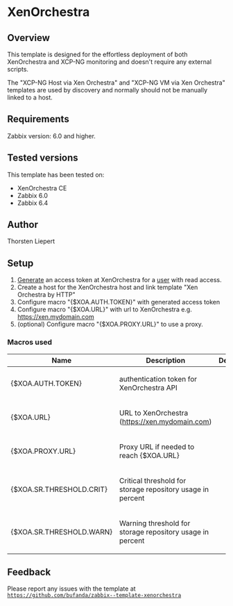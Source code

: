
# XenOrchestra

## Overview

This template is designed for the effortless deployment of both XenOrchestra and XCP-NG monitoring and doesn't require any external scripts.

The "XCP-NG Host via Xen Orchestra" and "XCP-NG VM via Xen Orchestra" templates are used by discovery and normally should not be manually linked to a host.

## Requirements

Zabbix version: 6.0 and higher.

## Tested versions

This template has been tested on:
- XenOrchestra CE
- Zabbix 6.0
- Zabbix 6.4

## Author

Thorsten Liepert

## Setup

1. [Generate](https://docs.xcp-ng.org/management/manage-at-scale/xo-api/#authentication) an access token at XenOrchestra for a [user](https://xen-orchestra.com/docs/users.html) with read access.
2. Create a host for the XenOrchestra host and link template "Xen Orchestra by HTTP"
3. Configure macro "{$XOA.AUTH.TOKEN}" with generated access token
4. Configure macro "{$XOA.URL}" with url to XenOrchestra e.g. https://xen.mydomain.com
5. (optional) Configure macro "{$XOA.PROXY.URL}" to use a proxy.

### Macros used

|Name|Description|Default|
|----|-----------|-------|
|{$XOA.AUTH.TOKEN}|<p>authentication token for XenOrchestra API</p>||
|{$XOA.URL}|<p>URL to XenOrchestra (https://xen.mydomain.com)</p>||
|{$XOA.PROXY.URL}|<p>Proxy URL if needed to reach {$XOA.URL}</p>||
|{$XOA.SR.THRESHOLD.CRIT}|<p>Critical threshold for storage repository usage in percent</p>||
|{$XOA.SR.THRESHOLD.WARN}|<p>Warning threshold for storage repository usage in percent</p>||

## Feedback

Please report any issues with the template at [`https://github.com/bufanda/zabbix--template-xenorchestra`](https://github.com/bufanda/zabbix--template-xenorchestra)
